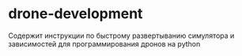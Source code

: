 # drone-development
Содержит инструкции по быстрому развертыванию симулятора и зависимостей для программирования дронов на python
